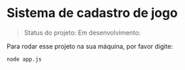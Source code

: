 <h1>Sistema de cadastro de jogo</h1>

> Status do projeto: Em desenvolvimento:

 Para rodar esse projeto na sua máquina, por favor digite:

```
node app.js
```
